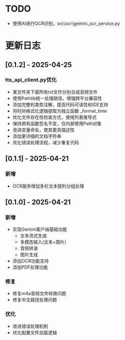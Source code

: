 # TODO
- 使用AI进行OCR识别，src\ocr\gemini_ocr_service.py


# 更新日志


## [0.1.2] - 2025-04-25
### tts_api_client.py优化
- 某文件夹下面所有txt文件分别合成音频文件
- 使用Pathlib统一处理路径，增强跨平台兼容性
- 添加完整的类型注解，提高代码可读性和IDE支持
- 将时间格式化逻辑提取为独立函数 _format_time
- 优化文件存在性检查方式，使用列表推导式
- 保持原有函数签名不变，仅内部使用Path对象
- 改进变量命名，使其更具描述性
- 添加更详细的文档字符串
- 优化错误处理流程，减少重复代码

## [0.1.1] - 2025-04-21
### 新增
- OCR服务增加多栏文本按列分组处理

## [0.1.0] - 2025-04-21
### 新增
- 实现Gemini客户端基础功能
  - 文本流式生成
  - 多模态输入(文本+图片)
  - 音频转录
  - 图片生成
- 添加OCR功能支持
- 添加PDF处理功能

### 修复
- 修复m4a音频文件转换问题
- 修复中文路径处理问题

### 优化
- 改进错误处理机制
- 优化配置文件加载逻辑